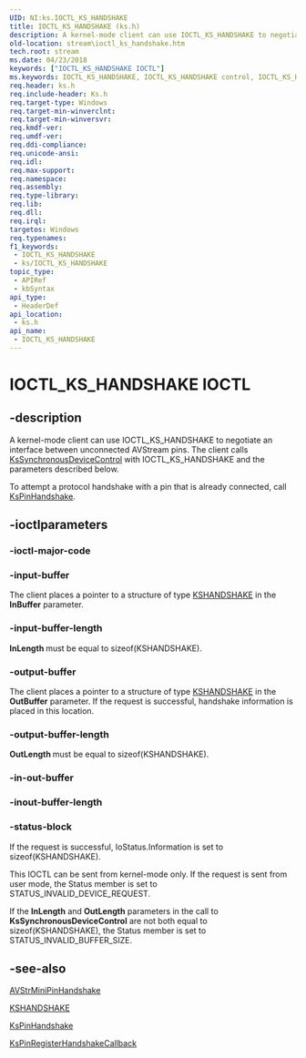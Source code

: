 ```yaml
---
UID: NI:ks.IOCTL_KS_HANDSHAKE
title: IOCTL_KS_HANDSHAKE (ks.h)
description: A kernel-mode client can use IOCTL_KS_HANDSHAKE to negotiate an interface between unconnected AVStream pins.
old-location: stream\ioctl_ks_handshake.htm
tech.root: stream
ms.date: 04/23/2018
keywords: ["IOCTL_KS_HANDSHAKE IOCTL"]
ms.keywords: IOCTL_KS_HANDSHAKE, IOCTL_KS_HANDSHAKE control, IOCTL_KS_HANDSHAKE control code [Streaming Media Devices], ks-ioctl_f848d65c-b795-439e-a8a1-d4c2e0764ef1.xml, ks/IOCTL_KS_HANDSHAKE, stream.ioctl_ks_handshake
req.header: ks.h
req.include-header: Ks.h
req.target-type: Windows
req.target-min-winverclnt: 
req.target-min-winversvr: 
req.kmdf-ver: 
req.umdf-ver: 
req.ddi-compliance: 
req.unicode-ansi: 
req.idl: 
req.max-support: 
req.namespace: 
req.assembly: 
req.type-library: 
req.lib: 
req.dll: 
req.irql: 
targetos: Windows
req.typenames: 
f1_keywords:
 - IOCTL_KS_HANDSHAKE
 - ks/IOCTL_KS_HANDSHAKE
topic_type:
 - APIRef
 - kbSyntax
api_type:
 - HeaderDef
api_location:
 - ks.h
api_name:
 - IOCTL_KS_HANDSHAKE
---
```


# IOCTL_KS_HANDSHAKE IOCTL


## -description

A kernel-mode client can use IOCTL_KS_HANDSHAKE to negotiate an interface between unconnected AVStream pins. The client calls <a href="/windows-hardware/drivers/ddi/ksproxy/nf-ksproxy-kssynchronousdevicecontrol">KsSynchronousDeviceControl</a> with IOCTL_KS_HANDSHAKE and the parameters described below.

To attempt a protocol handshake with a pin that is already connected, call <a href="/windows-hardware/drivers/ddi/ks/nf-ks-kspinhandshake">KsPinHandshake</a>.

## -ioctlparameters

### -ioctl-major-code

### -input-buffer

The client places a pointer to a structure of type <a href="/windows-hardware/drivers/ddi/ks/ns-ks-kshandshake">KSHANDSHAKE</a> in the <b>InBuffer</b> parameter.

### -input-buffer-length

<b>InLength </b>must be equal to sizeof(KSHANDSHAKE).

### -output-buffer

The client places a pointer to a structure of type <a href="/windows-hardware/drivers/ddi/ks/ns-ks-kshandshake">KSHANDSHAKE</a> in the <b>OutBuffer</b> parameter. If the request is successful, handshake information is placed in this location.

### -output-buffer-length

<b>OutLength </b>must be equal to sizeof(KSHANDSHAKE).

### -in-out-buffer

### -inout-buffer-length

### -status-block

If the request is successful, IoStatus.Information is set to sizeof(KSHANDSHAKE).

This IOCTL can be sent from kernel-mode only. If the request is sent from user mode, the Status member is set to STATUS_INVALID_DEVICE_REQUEST. 

If the <b>InLength</b> and <b>OutLength</b> parameters in the call to <b>KsSynchronousDeviceControl</b> are not both equal to sizeof(KSHANDSHAKE), the Status member is set to STATUS_INVALID_BUFFER_SIZE.

## -see-also

<a href="/windows-hardware/drivers/ddi/ks/nc-ks-pfnkspinhandshake">AVStrMiniPinHandshake</a>



<a href="/windows-hardware/drivers/ddi/ks/ns-ks-kshandshake">KSHANDSHAKE</a>



<a href="/windows-hardware/drivers/ddi/ks/nf-ks-kspinhandshake">KsPinHandshake</a>



<a href="/windows-hardware/drivers/ddi/ks/nf-ks-kspinregisterhandshakecallback">KsPinRegisterHandshakeCallback</a>
